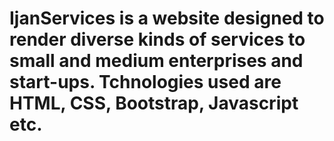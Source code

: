 # IjanServices is a website designed to render diverse kinds of services to small and medium enterprises and start-ups. Tchnologies used are HTML, CSS, Bootstrap, Javascript etc.
